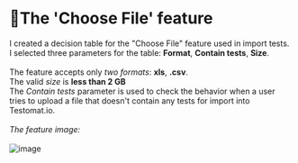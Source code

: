 <h1>📎The 'Choose File' feature</h1>

I created a decision table for the "Choose File" feature used in import tests. <br>
I selected three parameters for the table: **Format**, **Contain tests**, **Size**.
<br><br>
The feature accepts only _two formats_: **xls**, **.csv**. <br>
The valid _size_ is **less than 2 GB** <br> 
The _Contain tests_ parameter is used to check the behavior when a user tries to upload a file that doesn't contain any tests for import into Testomat.io.<br>
<br>
_The feature image:_<br><br>
![image](https://github.com/user-attachments/assets/8dbfd46b-9064-4178-b00c-10a390f6d9dd)
<br>
